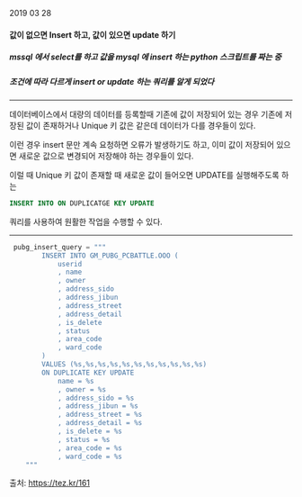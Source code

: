 2019 03 28

#### 값이 없으면 Insert 하고, 값이 있으면 update 하기

##### mssql 에서 select를 하고 값을 mysql 에 insert 하는 python 스크립트를 짜는 중

##### 조건에 따라 다르게 insert or update 하는 쿼리를 알게 되었다

***

데이터베이스에서 대량의 데이터를 등록할때 기존에 값이 저장되어 있는 경우 기존에 저장된 값이 존재하거나
Unique 키 값은 같은데 데이터가 다를 경우들이 있다.

이런 경우 insert 문만 계속 요청하면 오류가 발생하기도 하고, 이미 값이 저장되어 있으면 새로운 값으로 
변경되어 저장해야 하는 경우들이 있다.

이럴 때 Unique 키 값이 존재할 때 새로운 값이 들어오면  UPDATE를 실행해주도록 하는 
```sql
INSERT INTO ON DUPLICATGE KEY UPDATE
```
쿼리를 사용하여 원활한 작업을 수행할 수 있다.


***


```python
 pubg_insert_query = """
        INSERT INTO GM_PUBG_PCBATTLE.OOO (
            userid
            , name
            , owner
            , address_sido
            , address_jibun
            , address_street
            , address_detail
            , is_delete
            , status
            , area_code
            , ward_code
        )
        VALUES (%s,%s,%s,%s,%s,%s,%s,%s,%s,%s,%s)
        ON DUPLICATE KEY UPDATE
            name = %s
            , owner = %s
            , address_sido = %s
            , address_jibun = %s
            , address_street = %s
            , address_detail = %s
            , is_delete = %s
            , status = %s
            , area_code = %s
            , ward_code = %s
    """
 ```












출처: https://tez.kr/161






